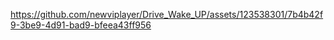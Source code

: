 

https://github.com/newviplayer/Drive_Wake_UP/assets/123538301/7b4b42f9-3be9-4d91-bad9-bfeea43ff956

